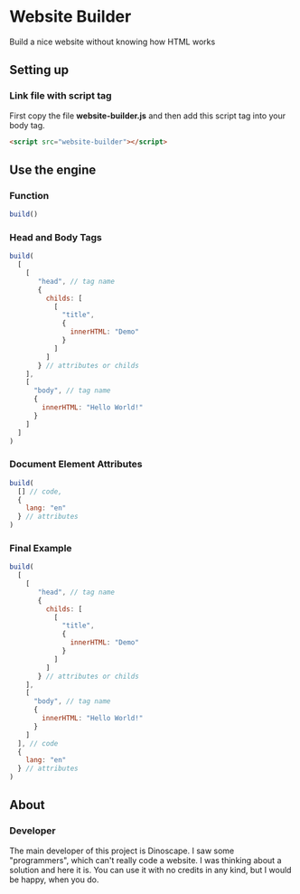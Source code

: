 # Website Builder
Build a nice website without knowing how HTML works

## Setting up

### Link file with script tag
First copy the file __website-builder.js__ and then add this script tag into your body tag.
```html
<script src="website-builder"></script>
```

## Use the engine

### Function
```js
build()
```

### Head and Body Tags
```js
build(
  [
    [
       "head", // tag name
       {
         childs: [
           [
             "title",
             {
               innerHTML: "Demo"
             }
           ]
         ]
       } // attributes or childs
    ],
    [
      "body", // tag name
      {
        innerHTML: "Hello World!"
      }
    ]
  ]
)
```

### Document Element Attributes
```js
build(
  [] // code,
  {
    lang: "en"
  } // attributes
)
```

### Final Example
```js
build(
  [
    [
       "head", // tag name
       {
         childs: [
           [
             "title",
             {
               innerHTML: "Demo"
             }
           ]
         ]
       } // attributes or childs
    ],
    [
      "body", // tag name
      {
        innerHTML: "Hello World!"
      }
    ]
  ], // code
  {
    lang: "en"
  } // attributes
)
```

## About

### Developer
The main developer of this project is Dinoscape. I saw some "programmers", which can't really code a website. I was thinking about a solution and here it is. You can use it with no credits in any kind, but I would be happy, when you do.
